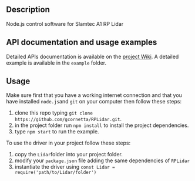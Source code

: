 ## Description
Node.js control software for Slamtec A1 RP Lidar

## API documentation and usage examples
Detailed APIs documentation is available on the [project Wiki](https://github.com/gcornetta/RPLidar/wiki/). A detailed example is available in the `example` folder.

## Usage
Make sure first that you have a working internet connection and that you have installed `node.js`and `git` on your computer then follow these steps:
1. clone this repo typing `git clone https://github.com/gcornetta/RPLidar.git`.
2. in the project folder run `npm install` to install the project dependencies.
3. type `npm start` to run the example.

To use the driver in your project follow these steps:
1. copy the `Lidar`folder into your project folder.
2. modify your `package.json` file adding the same dependencies of `RPLidar`
3. instantiate the driver using `const Lidar = require('path/to/Lidar/folder')`


